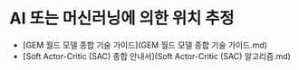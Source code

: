 # AI 또는 머신러닝에 의한 위치 추정
- [GEM 월드 모델 종합 기술 가이드](GEM 월드 모델 종합 기술 가이드.md)
- [Soft Actor-Critic (SAC) 종합 안내서](Soft Actor-Critic (SAC) 알고리즘.md)
